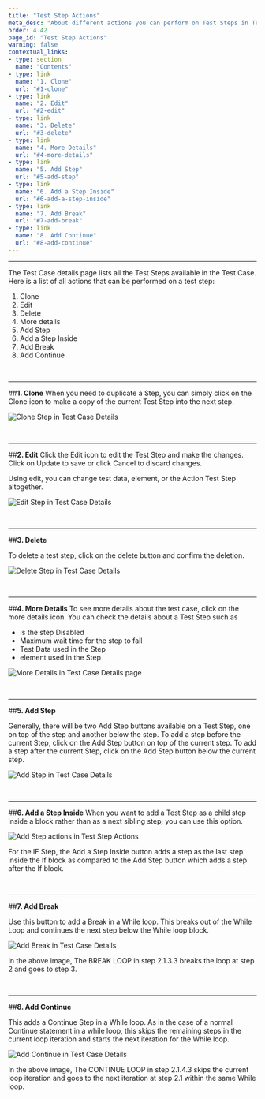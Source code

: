 ```yaml
---
title: "Test Step Actions"
meta_desc: "About different actions you can perform on Test Steps in Testsigma"
order: 4.42
page_id: "Test Step Actions"
warning: false
contextual_links:
- type: section
  name: "Contents"
- type: link
  name: "1. Clone"
  url: "#1-clone"
- type: link
  name: "2. Edit"
  url: "#2-edit"
- type: link
  name: "3. Delete"
  url: "#3-delete"
- type: link
  name: "4. More Details"
  url: "#4-more-details"
- type: link
  name: "5. Add Step"
  url: "#5-add-step"
- type: link
  name: "6. Add a Step Inside"
  url: "#6-add-a-step-inside"
- type: link
  name: "7. Add Break"
  url: "#7-add-break"
- type: link
  name: "8. Add Continue"
  url: "#8-add-continue"
---
```


---

The Test Case details page lists all the Test Steps available in the Test Case. Here is a list of all actions that can be performed on a test step:

 1. Clone
 2. Edit
 3. Delete
 4. More details
 5. Add Step
 6. Add a Step Inside
 7. Add Break
 8. Add Continue

&emsp;

---
##**1. Clone**
When you need to duplicate a Step, you can simply click on the Clone icon to make a copy of the current Test Step into the next step.

![Clone Step in Test Case Details](https://docs.testsigma.com/images/step-actions/clone-step-gif.gif)

&emsp;

---
##**2. Edit**
Click the Edit icon to edit the Test Step and make the changes.
Click on Update to save or click Cancel to discard changes.

Using edit, you can change test data, element, or the Action Test Step altogether.

![Edit Step in Test Case Details](https://docs.testsigma.com/images/step-actions/edit-step-gif.gif)

&emsp;

---
##**3. Delete**

To delete a test step, click on the delete button and confirm the deletion.

![Delete Step in Test Case Details](https://docs.testsigma.com/images/step-actions/delete-step-gif.gif)

&emsp;

---
##**4. More Details**
To see more details about the test case, click on the more details icon. You can check the details about a Test Step such as

 * Is the step Disabled
 * Maximum wait time for the step to fail
 * Test Data used in the Step
 * element used in the Step

![More Details in Test Case Details page](https://docs.testsigma.com/images/step-actions/more-details-gif.gif)

&emsp;

---
##**5. Add Step**

Generally, there will be two Add Step buttons available on a Test Step, one on top of the step and another below the step.
To add a step before the current Step, click on the Add Step button on top of the current step.
To add a step after the current Step, click on the Add Step button below the current step.

![Add Step in Test Case Details](https://docs.testsigma.com/images/step-actions/add-step-gif.gif)

&emsp;

---
##**6. Add a Step Inside**
When you want to add a Test Step as a child step inside a block rather than as a next sibling step, you can use this option.

![Add Step actions in Test Step Actions](https://docs.testsigma.com/images/step-actions/test-step-actions-add-a-step-inside.png)


For the IF Step, the Add a Step Inside button adds a step as the last step inside the If block as compared to the Add Step button which adds a step after the If block.

&emsp;

---
##**7. Add Break**

Use this button to add a Break in a While loop. This breaks out of the While Loop and continues the next step below the While loop block.

![Add Break in Test Case Details](https://docs.testsigma.com/images/step-actions/while-loop-brek-continue-actions.png)

In the above image, The BREAK LOOP in step 2.1.3.3 breaks the loop at step 2 and goes to step 3.

&emsp;

---
##**8. Add Continue**

This adds a Continue Step in a While loop. As in the case of a normal Continue statement in a while loop, this skips the remaining steps in the current loop iteration and starts the next iteration for the While loop.

![Add Continue in Test Case Details ](https://docs.testsigma.com/images/step-actions/while-loop-break-continue-actions.png)


In the above image, The CONTINUE LOOP in step 2.1.4.3 skips the current loop iteration and goes to the next iteration at step 2.1 within the same While loop.







